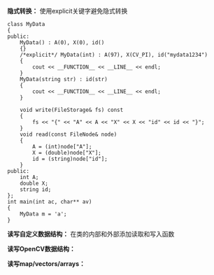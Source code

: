 **隐式转换：** 使用explicit关键字避免隐式转换
```
class MyData
{
public:
	MyData() : A(0), X(0), id()
	{}
	/*explicit*/ MyData(int) : A(97), X(CV_PI), id("mydata1234")
	{
		cout << __FUNCTION__ << __LINE__ << endl;
	}
	MyData(string str) : id(str)
	{
		cout << __FUNCTION__ << __LINE__ << endl;
	}

	void write(FileStorage& fs) const
	{
		fs << "{" << "A" << A << "X" << X << "id" << id << "}";
	}
	void read(const FileNode& node)
	{
		A = (int)node["A"];
		X = (double)node["X"];
		id = (string)node["id"];
	}
public:
	int A;
	double X;
	string id;
};
int main(int ac, char** av)
{
	MyData m = 'a';
}
```
**读写自定义数据结构：** 在类的内部和外部添加读取和写入函数

**读写OpenCV数据结构：** 

**读写map/vectors/arrays：** 
